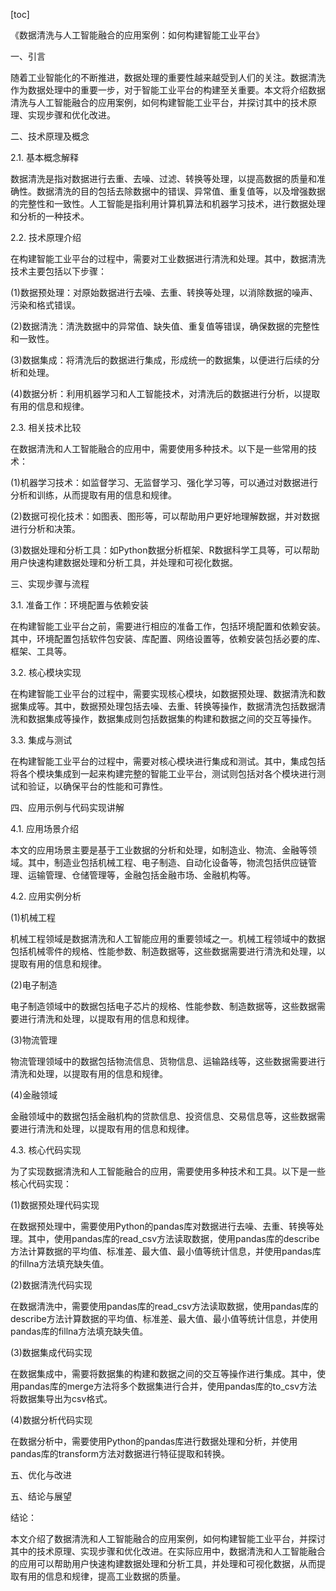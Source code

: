 
[toc]                    
                
                
《数据清洗与人工智能融合的应用案例：如何构建智能工业平台》

一、引言

随着工业智能化的不断推进，数据处理的重要性越来越受到人们的关注。数据清洗作为数据处理中的重要一步，对于智能工业平台的构建至关重要。本文将介绍数据清洗与人工智能融合的应用案例，如何构建智能工业平台，并探讨其中的技术原理、实现步骤和优化改进。

二、技术原理及概念

2.1. 基本概念解释

数据清洗是指对数据进行去重、去噪、过滤、转换等处理，以提高数据的质量和准确性。数据清洗的目的包括去除数据中的错误、异常值、重复值等，以及增强数据的完整性和一致性。人工智能是指利用计算机算法和机器学习技术，进行数据处理和分析的一种技术。

2.2. 技术原理介绍

在构建智能工业平台的过程中，需要对工业数据进行清洗和处理。其中，数据清洗技术主要包括以下步骤：

(1)数据预处理：对原始数据进行去噪、去重、转换等处理，以消除数据的噪声、污染和格式错误。

(2)数据清洗：清洗数据中的异常值、缺失值、重复值等错误，确保数据的完整性和一致性。

(3)数据集成：将清洗后的数据进行集成，形成统一的数据集，以便进行后续的分析和处理。

(4)数据分析：利用机器学习和人工智能技术，对清洗后的数据进行分析，以提取有用的信息和规律。

2.3. 相关技术比较

在数据清洗和人工智能融合的应用中，需要使用多种技术。以下是一些常用的技术：

(1)机器学习技术：如监督学习、无监督学习、强化学习等，可以通过对数据进行分析和训练，从而提取有用的信息和规律。

(2)数据可视化技术：如图表、图形等，可以帮助用户更好地理解数据，并对数据进行分析和决策。

(3)数据处理和分析工具：如Python数据分析框架、R数据科学工具等，可以帮助用户快速构建数据处理和分析工具，并处理和可视化数据。

三、实现步骤与流程

3.1. 准备工作：环境配置与依赖安装

在构建智能工业平台之前，需要进行相应的准备工作，包括环境配置和依赖安装。其中，环境配置包括软件包安装、库配置、网络设置等，依赖安装包括必要的库、框架、工具等。

3.2. 核心模块实现

在构建智能工业平台的过程中，需要实现核心模块，如数据预处理、数据清洗和数据集成等。其中，数据预处理包括去噪、去重、转换等操作，数据清洗包括数据清洗和数据集成等操作，数据集成则包括数据集的构建和数据之间的交互等操作。

3.3. 集成与测试

在构建智能工业平台的过程中，需要对核心模块进行集成和测试。其中，集成包括将各个模块集成到一起来构建完整的智能工业平台，测试则包括对各个模块进行测试和验证，以确保平台的性能和可靠性。

四、应用示例与代码实现讲解

4.1. 应用场景介绍

本文的应用场景主要是基于工业数据的分析和处理，如制造业、物流、金融等领域。其中，制造业包括机械工程、电子制造、自动化设备等，物流包括供应链管理、运输管理、仓储管理等，金融包括金融市场、金融机构等。

4.2. 应用实例分析

(1)机械工程

机械工程领域是数据清洗和人工智能应用的重要领域之一。机械工程领域中的数据包括机械零件的规格、性能参数、制造数据等，这些数据需要进行清洗和处理，以提取有用的信息和规律。

(2)电子制造

电子制造领域中的数据包括电子芯片的规格、性能参数、制造数据等，这些数据需要进行清洗和处理，以提取有用的信息和规律。

(3)物流管理

物流管理领域中的数据包括物流信息、货物信息、运输路线等，这些数据需要进行清洗和处理，以提取有用的信息和规律。

(4)金融领域

金融领域中的数据包括金融机构的贷款信息、投资信息、交易信息等，这些数据需要进行清洗和处理，以提取有用的信息和规律。

4.3. 核心代码实现

为了实现数据清洗和人工智能融合的应用，需要使用多种技术和工具。以下是一些核心代码实现：

(1)数据预处理代码实现

在数据预处理中，需要使用Python的pandas库对数据进行去噪、去重、转换等处理。其中，使用pandas库的read_csv方法读取数据，使用pandas库的describe方法计算数据的平均值、标准差、最大值、最小值等统计信息，并使用pandas库的fillna方法填充缺失值。

(2)数据清洗代码实现

在数据清洗中，需要使用pandas库的read_csv方法读取数据，使用pandas库的describe方法计算数据的平均值、标准差、最大值、最小值等统计信息，并使用pandas库的fillna方法填充缺失值。

(3)数据集成代码实现

在数据集成中，需要将数据集的构建和数据之间的交互等操作进行集成。其中，使用pandas库的merge方法将多个数据集进行合并，使用pandas库的to_csv方法将数据集导出为csv格式。

(4)数据分析代码实现

在数据分析中，需要使用Python的pandas库进行数据处理和分析，并使用pandas库的transform方法对数据进行特征提取和转换。

五、优化与改进

五、结论与展望

结论：

本文介绍了数据清洗和人工智能融合的应用案例，如何构建智能工业平台，并探讨其中的技术原理、实现步骤和优化改进。在实际应用中，数据清洗和人工智能融合的应用可以帮助用户快速构建数据处理和分析工具，并处理和可视化数据，从而提取有用的信息和规律，提高工业数据的质量。

